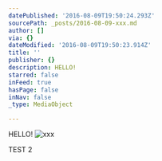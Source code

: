 ```yaml
---
datePublished: '2016-08-09T19:50:24.293Z'
sourcePath: _posts/2016-08-09-xxx.md
author: []
via: {}
dateModified: '2016-08-09T19:50:23.914Z'
title: ''
publisher: {}
description: HELLO!
starred: false
inFeed: true
hasPage: false
inNav: false
_type: MediaObject

---
```

HELLO!
![xxx](https://the-grid-user-content.s3-us-west-2.amazonaws.com/6cd01d2e-1b06-4bd5-91bc-77a96a87c749.jpg)

> 

TEST 2